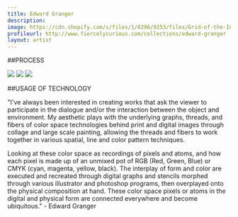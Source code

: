 ```yaml
---
title: Edward Granger
description: 
image: https://cdn.shopify.com/s/files/1/0296/9253/files/Grid-of-the-Infinite_1024x1024.jpg?8318348542391409460
profileurl: http://www.fiercelycurious.com/collections/edward-granger
layout: artist
---
```


##PROCESS

![](https://cdn.shopify.com/s/files/1/0296/9253/files/EDWARD-GRANGER-PROCESS-4.jpg?16365197519431348185)
![](https://cdn.shopify.com/s/files/1/0296/9253/files/EDWARD-GRANGER-PROCESS-5.jpg?16365197519431348185)
![](https://cdn.shopify.com/s/files/1/0296/9253/files/EDWARD-GRANGER-PROCESS-6.jpg?16365197519431348185)

##USAGE OF TECHNOLOGY

"I've always been interested in creating works that ask the viewer to participate in the dialogue and/or the interaction between the object and environment. My aesthetic plays with the underlying graphs, threads, and fibers of color space technologies behind print and digital images through collage and large scale painting, allowing the threads and fibers to work together in various spatial, line and color pattern techniques.

Looking at these color space as recordings of pixels and atoms, and how each pixel is made up of an unmixed pot of RGB (Red, Green, Blue) or CMYK (cyan, magenta, yellow, black). The interplay of form and color are executed and recreated through digital graphs and stencils morphed through various illustrator and photoshop programs, then overplayed onto the physical composition at hand. These color space pixels or atoms in the digital and physical form are connected everywhere and become ubiquitous." - Edward Granger
